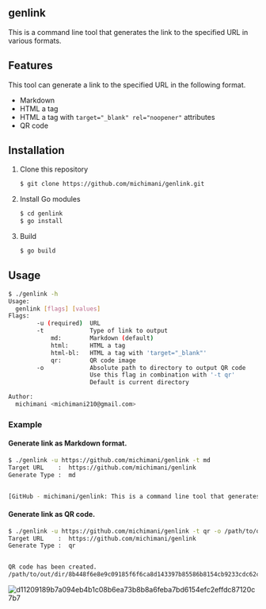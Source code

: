 genlink
---

This is a command line tool that generates the link to the specified URL in various formats.

## Features

This tool can generate a link to the specified URL in the following format.

- Markdown
- HTML a tag
- HTML a tag with `target="_blank" rel="noopener"` attributes
- QR code

## Installation

1. Clone this repository

    ```bash
    $ git clone https://github.com/michimani/genlink.git
    ```

2. Install Go modules

    ```bash
    $ cd genlink
    $ go install
    ```

3. Build

    ```bash
    $ go build
    ```

## Usage

```bash
$ ./genlink -h
Usage:
  genlink [flags] [values]
Flags:
        -u (required)  URL
        -t             Type of link to output
            md:        Markdown (default)
            html:      HTML a tag
            html-bl:   HTML a tag with 'target="_blank"'
            qr:        QR code image
        -o             Absolute path to directory to output QR code
                       Use this flag in combination with '-t qr'
                       Default is current directory

Author:
  michimani <michimani210@gmail.com>
```

### Example

#### Generate link as Markdown format.

```bash
$ ./genlink -u https://github.com/michimani/genlink -t md
Target URL    :  https://github.com/michimani/genlink
Generate Type :  md


[GitHub - michimani/genlink: This is a command line tool that generates links to the specified URL in various formats.](https://github.com/michimani/genlink)
```

#### Generate link as QR code.

```bash
$ ./genlink -u https://github.com/michimani/genlink -t qr -o /path/to/out/dir
Target URL    :  https://github.com/michimani/genlink
Generate Type :  qr


QR code has been created.
/path/to/out/dir/8b448f6e8e9c09185f6f6ca8d143397b85586b8154cb9233cdc62cf2cecd90c6.png
```

![d11209189b7a094eb4b1c08b6ea73b8b8a6feba7bd6154efc2effdc87120c7b7](https://user-images.githubusercontent.com/9986092/106961267-acf2cc00-6780-11eb-9d83-9a9d4664a476.png)
